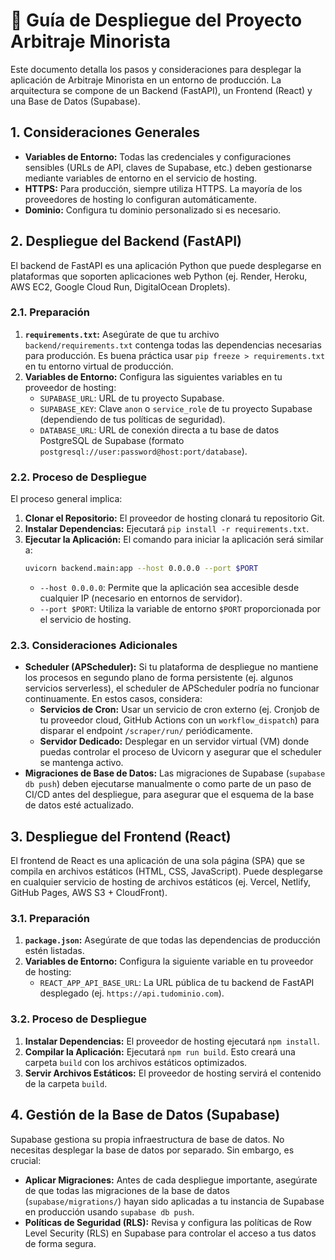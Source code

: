 # 🚀 Guía de Despliegue del Proyecto Arbitraje Minorista

Este documento detalla los pasos y consideraciones para desplegar la aplicación de Arbitraje Minorista en un entorno de producción. La arquitectura se compone de un Backend (FastAPI), un Frontend (React) y una Base de Datos (Supabase).

## 1. Consideraciones Generales

*   **Variables de Entorno:** Todas las credenciales y configuraciones sensibles (URLs de API, claves de Supabase, etc.) deben gestionarse mediante variables de entorno en el servicio de hosting.
*   **HTTPS:** Para producción, siempre utiliza HTTPS. La mayoría de los proveedores de hosting lo configuran automáticamente.
*   **Dominio:** Configura tu dominio personalizado si es necesario.

## 2. Despliegue del Backend (FastAPI)

El backend de FastAPI es una aplicación Python que puede desplegarse en plataformas que soporten aplicaciones web Python (ej. Render, Heroku, AWS EC2, Google Cloud Run, DigitalOcean Droplets).

### 2.1. Preparación

1.  **`requirements.txt`:** Asegúrate de que tu archivo `backend/requirements.txt` contenga todas las dependencias necesarias para producción. Es buena práctica usar `pip freeze > requirements.txt` en tu entorno virtual de producción.
2.  **Variables de Entorno:** Configura las siguientes variables en tu proveedor de hosting:
    *   `SUPABASE_URL`: URL de tu proyecto Supabase.
    *   `SUPABASE_KEY`: Clave `anon` o `service_role` de tu proyecto Supabase (dependiendo de tus políticas de seguridad).
    *   `DATABASE_URL`: URL de conexión directa a tu base de datos PostgreSQL de Supabase (formato `postgresql://user:password@host:port/database`).

### 2.2. Proceso de Despliegue

El proceso general implica:

1.  **Clonar el Repositorio:** El proveedor de hosting clonará tu repositorio Git.
2.  **Instalar Dependencias:** Ejecutará `pip install -r requirements.txt`.
3.  **Ejecutar la Aplicación:** El comando para iniciar la aplicación será similar a:
    ```bash
    uvicorn backend.main:app --host 0.0.0.0 --port $PORT
    ```
    *   `--host 0.0.0.0`: Permite que la aplicación sea accesible desde cualquier IP (necesario en entornos de servidor).
    *   `--port $PORT`: Utiliza la variable de entorno `$PORT` proporcionada por el servicio de hosting.

### 2.3. Consideraciones Adicionales

*   **Scheduler (APScheduler):** Si tu plataforma de despliegue no mantiene los procesos en segundo plano de forma persistente (ej. algunos servicios serverless), el scheduler de APScheduler podría no funcionar continuamente. En estos casos, considera:
    *   **Servicios de Cron:** Usar un servicio de cron externo (ej. Cronjob de tu proveedor cloud, GitHub Actions con un `workflow_dispatch`) para disparar el endpoint `/scraper/run/` periódicamente.
    *   **Servidor Dedicado:** Desplegar en un servidor virtual (VM) donde puedas controlar el proceso de Uvicorn y asegurar que el scheduler se mantenga activo.
*   **Migraciones de Base de Datos:** Las migraciones de Supabase (`supabase db push`) deben ejecutarse manualmente o como parte de un paso de CI/CD antes del despliegue, para asegurar que el esquema de la base de datos esté actualizado.

## 3. Despliegue del Frontend (React)

El frontend de React es una aplicación de una sola página (SPA) que se compila en archivos estáticos (HTML, CSS, JavaScript). Puede desplegarse en cualquier servicio de hosting de archivos estáticos (ej. Vercel, Netlify, GitHub Pages, AWS S3 + CloudFront).

### 3.1. Preparación

1.  **`package.json`:** Asegúrate de que todas las dependencias de producción estén listadas.
2.  **Variables de Entorno:** Configura la siguiente variable en tu proveedor de hosting:
    *   `REACT_APP_API_BASE_URL`: La URL pública de tu backend de FastAPI desplegado (ej. `https://api.tudominio.com`).

### 3.2. Proceso de Despliegue

1.  **Instalar Dependencias:** El proveedor de hosting ejecutará `npm install`.
2.  **Compilar la Aplicación:** Ejecutará `npm run build`. Esto creará una carpeta `build` con los archivos estáticos optimizados.
3.  **Servir Archivos Estáticos:** El proveedor de hosting servirá el contenido de la carpeta `build`.

## 4. Gestión de la Base de Datos (Supabase)

Supabase gestiona su propia infraestructura de base de datos. No necesitas desplegar la base de datos por separado. Sin embargo, es crucial:

*   **Aplicar Migraciones:** Antes de cada despliegue importante, asegúrate de que todas las migraciones de la base de datos (`supabase/migrations/`) hayan sido aplicadas a tu instancia de Supabase en producción usando `supabase db push`.
*   **Políticas de Seguridad (RLS):** Revisa y configura las políticas de Row Level Security (RLS) en Supabase para controlar el acceso a tus datos de forma segura.
